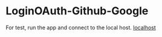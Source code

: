 # LoginOAuth-Github-Google

For test, run the app and connect to the local host.
[localhost](http://localhost:8080/login)
